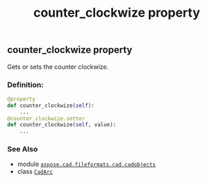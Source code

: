 ﻿---
title: counter_clockwize property
second_title: Aspose.CAD for Python via .NET API References
description: 
type: docs
weight: 190
url: /python-net/aspose.cad.fileformats.cad.cadobjects/cadarc/counter_clockwize/
is_root: false
---

## counter_clockwize property


Gets or sets the counter clockwize.
### Definition:
```python
@property
def counter_clockwize(self):
    ...
@counter_clockwize.setter
def counter_clockwize(self, value):
    ...
```

### See Also
* module [`aspose.cad.fileformats.cad.cadobjects`](../../)
* class [`CadArc`](/cad/python-net/aspose.cad.fileformats.cad.cadobjects/cadarc)
